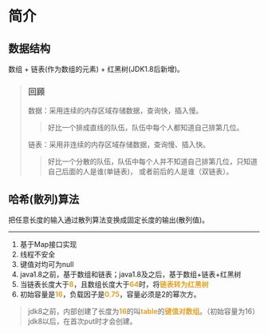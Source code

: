 # 简介

## 数据结构

数组 + 链表(作为数组的元素) + 红黑树(JDK1.8后新增)。

> ### 回顾
> 数据：采用连续的内存区域存储数据，查询快，插入慢。
> > 好比一个排成直线的队伍，队伍中每个人都知道自己排第几位。
> 
> 链表：采用非连续的内存区域存储数据，查询慢、插入快。
> > 好比一个分散的队伍，队伍中每个人并不知道自己排第几位，只知道自己后面的人是谁(单链表)，
> 或者前后的人是谁（双链表）。


## 哈希(散列)算法
把任意长度的输入通过散列算法变换成固定长度的输出(散列值)。


***

1. 基于Map接口实现
2. 线程不安全
3. 键值对均可为null
4. java1.8之前，基于数组和链表；java1.8及之后，基于数组+链表+红黑树
5. 当链表长度大于<font color=#dea32c>**8**</font>，且数组长度大于<font color=#dea32c>**64**</font>时，将<font color=#dea32c>**链表转为红黑树**</font>
6. 初始容量是<font color=#dea32c>**16**</font>，负载因子是<font color=#dea32c>**0.75**</font>，容量必须是2的幂次方。
> jdk8之前，内部创建了长度为<font color=#dea32c>**16**</font>的叫<font color=#dea32c>**table**</font>的<font color=#dea32c>**键值对数组**</font>。（初始容量为16）  
> jdk8以后，在首次put时才会创建。

